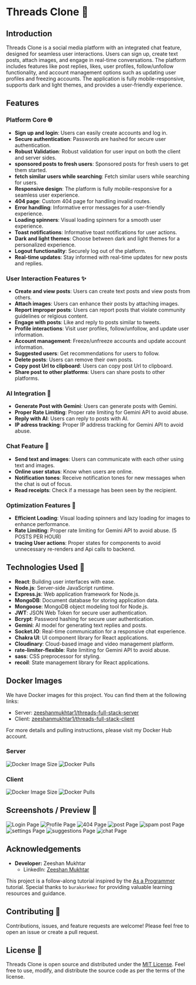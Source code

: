 # Threads Clone 🧵

## Introduction

Threads Clone is a social media platform with an integrated chat feature, designed for seamless user interactions. Users can sign up, create text posts, attach images, and engage in real-time conversations. The platform includes features like post replies, likes, user profiles, follow/unfollow functionality, and account management options such as updating user profiles and freezing accounts. The application is fully mobile-responsive, supports dark and light themes, and provides a user-friendly experience.

## Features

### Platform Core 🌐

- **Sign up and login**: Users can easily create accounts and log in.
- **Secure authentication**: Passwords are hashed for secure user authentication.
- **Robust Validation**: Robust validation for user input on both the client and server sides.
- **sponsored posts to fresh users**: Sponsored posts for fresh users to get them started.
- **fetch similar users while searching**: Fetch similar users while searching for users.
- **Responsive design**: The platform is fully mobile-responsive for a seamless user experience.
- **404 page**: Custom 404 page for handling invalid routes.
- **Error handling**: Informative error messages for a user-friendly experience.
- **Loading spinners**: Visual loading spinners for a smooth user experience.
- **Toast notifications**: Informative toast notifications for user actions.
- **Dark and light themes**: Choose between dark and light themes for a personalized experience.
- **Logout functionality**: Securely log out of the platform.
- **Real-time updates**: Stay informed with real-time updates for new posts and replies.

### User Interaction Features ✨

- **Create and view posts**: Users can create text posts and view posts from others.
- **Attach images**: Users can enhance their posts by attaching images.
- **Report improper posts**: Users can report posts that violate community guidelines or relgious content.
- **Engage with posts**: Like and reply to posts similar to tweets.
- **Profile interactions**: Visit user profiles, follow/unfollow, and update user information.
- **Account management**: Freeze/unfreeze accounts and update account information.
- **Suggested users**: Get recommendations for users to follow.
- **Delete posts**: Users can remove their own posts.
- **Copy post Url to clipboard**: Users can copy post Url to clipboard.
- **Share post to other platforms**: Users can share posts to other platforms.

### AI Integration 🤖

- **Generate Post with Gemini**: Users can generate posts with Gemini.
- **Proper Rate Limiting**: Proper rate limiting for Gemini API to avoid abuse.
- **Reply with AI**: Users can reply to posts with AI.
- **IP adress tracking**: Proper IP address tracking for Gemini API to avoid abuse.

### Chat Feature 💬

- **Send text and images**: Users can communicate with each other using text and images.
- **Online user status**: Know when users are online.
- **Notification tones**: Receive notification tones for new messages when the chat is out of focus.
- **Read receipts**: Check if a message has been seen by the recipient.

### Optimization Features 🚀

- **Efficient Loading**: Visual loading spinners and lazy loading for images to enhance performance.
- **Rate Limiting**: Proper rate limiting for Gemini API to avoid abuse. (5 POSTS PER HOUR)
- **tracing User actions**: Proper states for components to avoid unnecessary re-renders and Api calls to backend.

## Technologies Used 🚀

- **React**: Building user interfaces with ease.
- **Node.js**: Server-side JavaScript runtime.
- **Express.js**: Web application framework for Node.js.
- **MongoDB**: Document database for storing application data.
- **Mongoose**: MongoDB object modeling tool for Node.js.
- **JWT**: JSON Web Token for secure user authentication.
- **Bcrypt**: Password hashing for secure user authentication.
- **Gemini**: AI model for generating text replies and posts.
- **Socket.IO**: Real-time communication for a responsive chat experience.
- **Chakra UI**: UI component library for React applications.
- **Cloudinary**: Cloud-based image and video management platform.
- **rate-limiter-flexible**: Rate limiting for Gemini API to avoid abuse.
- **sass**: CSS preprocessor for styling.
- **recoil**: State management library for React applications.

## Docker Images

We have Docker images for this project. You can find them at the following links:

- Server: [zeeshanmukhtar1/threads-full-stack-server](https://hub.docker.com/repository/docker/zeeshanmukhtar1/threads-full-stack-server/general)
- Client: [zeeshanmukhtar1/threads-full-stack-client](https://hub.docker.com/repository/docker/zeeshanmukhtar1/threads-full-stack-client/general)

For more details and pulling instructions, please visit my Docker Hub account.

### Server

![Docker Image Size](https://img.shields.io/docker/image-size/zeeshanmukhtar1/threads-full-stack-server/0.0.1)
![Docker Pulls](https://img.shields.io/docker/pulls/zeeshanmukhtar1/threads-full-stack-server)

### Client

![Docker Image Size](https://img.shields.io/docker/image-size/zeeshanmukhtar1/threads-full-stack-client/0.0.1)
![Docker Pulls](https://img.shields.io/docker/pulls/zeeshanmukhtar1/threads-full-stack-client)

## Screenshots / Preview 📸

![Login Page](./client/public/loginPage.png)
![Profile Page](./client/public/updateProfile.png)
![404 Page](./client/public/404.png)
![post Page](./client/public/post.png)
![spam post Page](./client/public/spam.png)
![settings Page](./client/public/settings.png)
![suggestions Page](./client/public/suggestedUser.png)
![chat Page](./client/public/chat.png)

## Acknowledgements

- **Developer:** Zeeshan Mukhtar
  - LinkedIn: [Zeeshan Mukhtar](https://www.linkedin.com/in/zeeshanmukhtar1/)

This project is a follow-along tutorial inspired by the [As a Programmer](https://www.youtube.com/playlist?list=PLNEhktk_WNzr2sgIyas0DDcUFRrmSe42Q) tutorial. Special thanks to `burakorkmez` for providing valuable learning resources and guidance.

## Contributing 🤝

Contributions, issues, and feature requests are welcome! Please feel free to open an issue or create a pull request.

## License 📜

Threads Clone is open source and distributed under the [MIT License](LICENSE). Feel free to use, modify, and distribute the source code as per the terms of the license.
